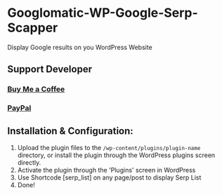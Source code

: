# Googlomatic-WP-Google-Serp-Scapper
Display Google results on you WordPress Website

## Support Developer

### [Buy Me a Coffee](https://www.buymeacoffee.com/danishlaeeq)
### [PayPal](https://www.paypal.com/paypalme/makstudioo/5usd)


## Installation & Configuration:

1. Upload the plugin files to the `/wp-content/plugins/plugin-name` directory, or install the plugin through the WordPress plugins screen directly.
2. Activate the plugin through the 'Plugins' screen in WordPress
3. Use Shortcode [serp_list] on any page/post to display Serp List
6. Done!

